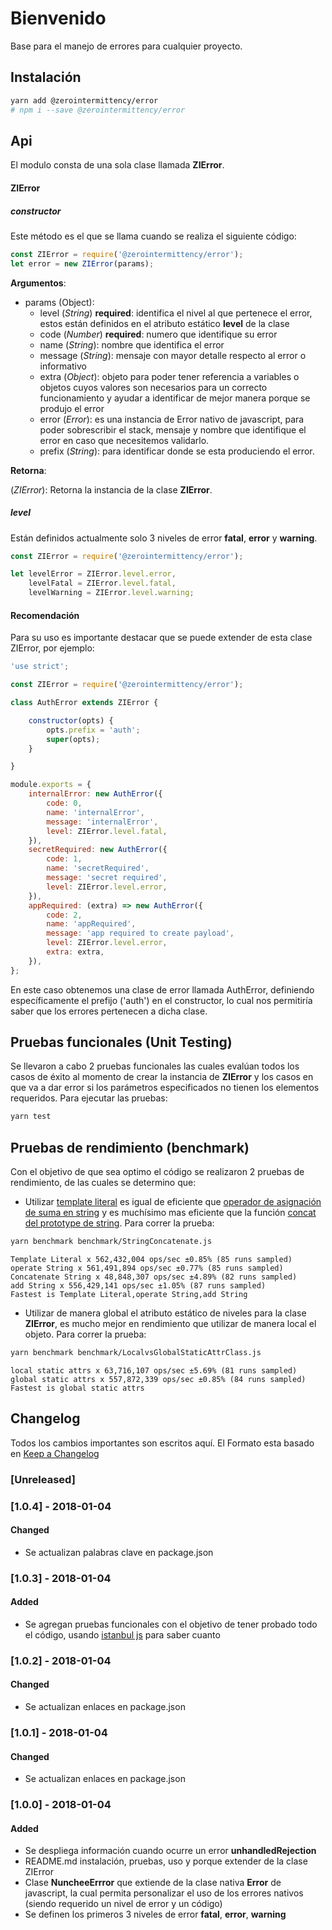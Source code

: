 # Bienvenido

Base para el manejo de errores para cualquier proyecto.

## Instalación

```bash
yarn add @zerointermittency/error
# npm i --save @zerointermittency/error
```

## Api

El modulo consta de una sola clase llamada **ZIError**.

#### ZIError

##### constructor

Este método es el que se llama cuando se realiza el siguiente código:

```javascript
const ZIError = require('@zerointermittency/error');
let error = new ZIError(params);
```

**Argumentos**:

- params (Object):
    - level \(*String*\) **required**: identifica el nivel al que pertenece el error, estos están definidos en el atributo estático **level** de la clase
    - code \(*Number*\) **required**: numero que identifique su error
    - name \(*String*\): nombre que identifica el error
    - message \(*String*\): mensaje con mayor detalle respecto al error o informativo
    - extra \(*Object*\): objeto para poder tener referencia a variables o objetos cuyos valores son necesarios para un correcto funcionamiento y ayudar a identificar de mejor manera porque se produjo el error
    - error \(*Error*\): es una instancia de Error nativo de javascript, para poder sobrescribir el stack, mensaje y nombre que identifique el error en caso que necesitemos validarlo.
    - prefix \(*String*\): para identificar donde se esta produciendo el error.

**Retorna**:

\(*ZIError*\): Retorna la instancia de la clase **ZIError**.

##### level

Están definidos actualmente solo 3 niveles de error **fatal**, **error** y **warning**.

```javascript
const ZIError = require('@zerointermittency/error');

let levelError = ZIError.level.error,
    levelFatal = ZIError.level.fatal,
    levelWarning = ZIError.level.warning;
```

#### Recomendación

Para su uso es importante destacar que se puede extender de esta clase ZIError, por ejemplo:

```javascript
'use strict';

const ZIError = require('@zerointermittency/error');

class AuthError extends ZIError {

    constructor(opts) {
        opts.prefix = 'auth';
        super(opts);
    }

}

module.exports = {
    internalError: new AuthError({
        code: 0,
        name: 'internalError',
        message: 'internalError',
        level: ZIError.level.fatal,
    }),
    secretRequired: new AuthError({
        code: 1,
        name: 'secretRequired',
        message: 'secret required',
        level: ZIError.level.error,
    }),
    appRequired: (extra) => new AuthError({
        code: 2,
        name: 'appRequired',
        message: 'app required to create payload',
        level: ZIError.level.error,
        extra: extra,
    }),
};
```

En este caso obtenemos una clase de error llamada AuthError, definiendo específicamente el prefijo ('auth') en el constructor, lo cual nos permitiría saber que los errores pertenecen a dicha clase.

## Pruebas funcionales (Unit Testing)

Se llevaron a cabo 2 pruebas funcionales las cuales evalúan todos los casos de éxito al momento de crear la instancia de **ZIError** y los casos en que va a dar error si los parámetros especificados no tienen los elementos requeridos. Para ejecutar las pruebas:

```bash
yarn test
```

## Pruebas de rendimiento (benchmark)

Con el objetivo de que sea optimo el código se realizaron 2 pruebas de rendimiento, de las cuales se determino que:

- Utilizar [template literal][template-literal] es igual de eficiente que [operador de asignación de suma en string][string-operator] y es muchísimo mas eficiente que la función [concat del prototype de string][string-concat]. Para correr la prueba:

```bash
yarn benchmark benchmark/StringConcatenate.js
```

```
Template Literal x 562,432,004 ops/sec ±0.85% (85 runs sampled)
operate String x 561,491,894 ops/sec ±0.77% (85 runs sampled)
Concatenate String x 48,848,307 ops/sec ±4.89% (82 runs sampled)
add String x 556,429,141 ops/sec ±1.05% (87 runs sampled)
Fastest is Template Literal,operate String,add String
```

- Utilizar de manera global el atributo estático de niveles para la clase **ZIError**, es mucho mejor en rendimiento que utilizar de manera local el objeto. Para correr la prueba:

```bash
yarn benchmark benchmark/LocalvsGlobalStaticAttrClass.js
```

```
local static attrs x 63,716,107 ops/sec ±5.69% (81 runs sampled)
global static attrs x 557,872,339 ops/sec ±0.85% (84 runs sampled)
Fastest is global static attrs
```

## Changelog

Todos los cambios importantes son escritos aquí. El Formato esta basado en [Keep a Changelog](http://keepachangelog.com/es-ES/1.0.0/)

### [Unreleased]

### [1.0.4] - 2018-01-04
#### Changed
- Se actualizan palabras clave en package.json

### [1.0.3] - 2018-01-04
#### Added
- Se agregan pruebas funcionales con el objetivo de tener probado todo el código, usando [istanbul js][istanbul] para saber cuanto

### [1.0.2] - 2018-01-04
#### Changed
- Se actualizan enlaces en package.json

### [1.0.1] - 2018-01-04
#### Changed
- Se actualizan enlaces en package.json

### [1.0.0] - 2018-01-04
#### Added
- Se despliega información cuando ocurre un error **unhandledRejection**
- README.md instalación, pruebas, uso y porque extender de la clase ZIError
- Clase **NuncheeErrror** que extiende de la clase nativa **Error** de javascript, la cual permita personalizar el uso de los errores nativos (siendo requerido un nivel de error y un código)
- Se definen los primeros 3 niveles de error **fatal**, **error**, **warning**

[dependency-versions]: https://yarnpkg.com/en/docs/dependency-versions#toc-semantic-versioning
[template-literal]: https://developer.mozilla.org/en-US/docs/Web/JavaScript/Reference/Template_literals
[string-operator]: https://developer.mozilla.org/es/docs/Web/JavaScript/Referencia/Operadores/Assignment_Operators
[string-concat]: https://www.w3schools.com/jsref/jsref_concat_string.asp
[contributing]: https://bitbucket.org/smartbox_way/nunchee-js/src/master/CONTRIBUTING.md
[istanbul]: https://istanbul.js.org/
